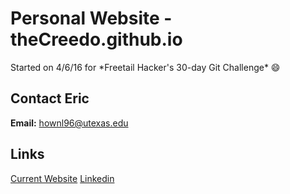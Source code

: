 # Personal Website - theCreedo.github.io
Started on 4/6/16 for \*Freetail Hacker's 30-day Git Challenge\* :smile:

## Contact Eric
**Email:** hownl96@utexas.edu

## Links
[Current Website](theCreedo.github.io)
[Linkedin](https://www.linkedin.com/in/ericjmlee)
